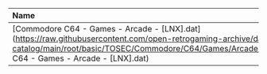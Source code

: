 |Name|Size|
|:---|---:|
|[Commodore C64 - Games - Arcade - [LNX].dat](https://raw.githubusercontent.com/open-retrogaming-archive/dat-catalog/main/root/basic/TOSEC/Commodore/C64/Games/Arcade/[LNX]/Commodore C64 - Games - Arcade - [LNX].dat)|411139|
